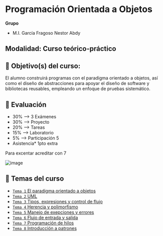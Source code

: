 # Programación Orientada a Objetos
**Grupo**
- M.I. García Fragoso Nestor Abdy

## Modalidad: Curso teórico-práctico
## :dart: Objetivo(s) del curso:
El alumno construirá programas con el paradigma orientado a objetos, así como el diseño de abstracciones
para apoyar el diseño de software y bibliotecas reusables, empleando un enfoque de pruebas sistemático.

## :pencil: Evaluación
- 30%  --> 3 Exámenes
- 30%  --> Proyecto
- 20%  --> Tareas
- 15%  --> Laboratorio
- 5%   --> Participación 5 	
- Asistencia*  1pto extra

Para excentar acreditar con 7

![image](https://github.com/user-attachments/assets/039ab238-95fc-41ed-b281-385766822b70)


## :bookmark_tabs: Temas del curso
- [`Tema 1` El paradigma orientado a objetos ](./Tema%1)
- [`Tema 2` UML ](./Postwork%2002)
- [`Tema 3` Tipos, expresiones y control de flujo](./Postwork%2003)
- [`Tema 4` Herencia y polimorfismo](./Postwork%2004)
- [`Tema 5` Manejo de exepciones y errores](./Postwork%2005)
- [`Tema 6` Flujo de entrada y salida](./Postwork%2006)
- [`Tema 7` Programación de hilos](./Postwork%2007)
- [`Tema 8` Introducción a patrones](./Postwork%2008)
